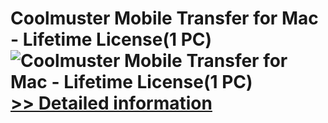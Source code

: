 # Coolmuster Mobile Transfer for Mac - Lifetime License(1 PC)<br />![Coolmuster Mobile Transfer for Mac - Lifetime License(1 PC)](https://mycommerce.akamaized.net/api/pimages/P300882081/BIG/300882081.PNG)<br />[>> Detailed information](https://secure.shareit.com/shareit/product.html?productid=300882081&affiliateid=200057808)